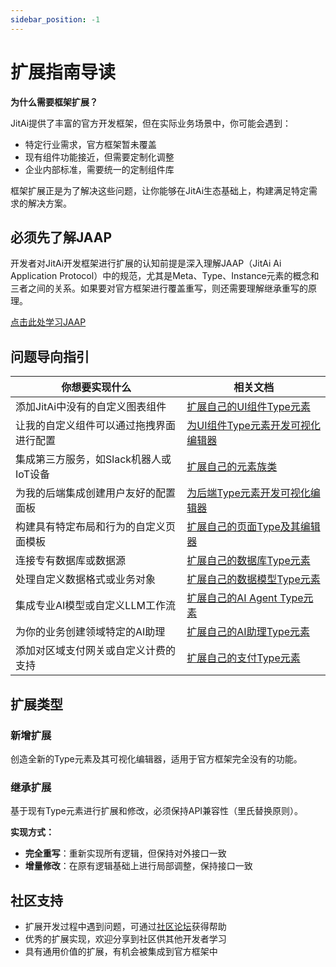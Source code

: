 ```yaml
---
sidebar_position: -1
---
```

# 扩展指南导读

**为什么需要框架扩展？**

JitAi提供了丰富的官方开发框架，但在实际业务场景中，你可能会遇到：
- 特定行业需求，官方框架暂未覆盖
- 现有组件功能接近，但需要定制化调整
- 企业内部标准，需要统一的定制组件库

框架扩展正是为了解决这些问题，让你能够在JitAi生态基础上，构建满足特定需求的解决方案。

## 必须先了解JAAP

开发者对JitAi开发框架进行扩展的认知前提是深入理解JAAP（JitAi Ai Application Protocol）中的规范，尤其是Meta、Type、Instance元素的概念和三者之间的关系。如果要对官方框架进行覆盖重写，则还需要理解继承重写的原理。

[点击此处学习JAAP](/docs/reference/runtime-platform/JAAP)

## 问题导向指引

| 你想要实现什么 | 相关文档 |
|-------------|----------|
| 添加JitAi中没有的自定义图表组件 | [扩展自己的UI组件Type元素](extguide/add-frontend-components) |
| 让我的自定义组件可以通过拖拽界面进行配置 | [为UI组件Type元素开发可视化编辑器](extguide/develop-frontend-component-visual-editor) |
| 集成第三方服务，如Slack机器人或IoT设备 | [扩展自己的元素族类](extguide/extend-element-family-classes) |
| 为我的后端集成创建用户友好的配置面板 | [为后端Type元素开发可视化编辑器](extguide/develop-backend-element-visual-editor) |
| 构建具有特定布局和行为的自定义页面模板 | [扩展自己的页面Type及其编辑器](extguide/extend-page-type-editor) |
| 连接专有数据库或数据源 | [扩展自己的数据库Type元素](extguide/extend-database-type-elements) |
| 处理自定义数据格式或业务对象 | [扩展自己的数据模型Type元素](extguide/extend-data-model-type-elements) |
| 集成专业AI模型或自定义LLM工作流 | [扩展自己的AI Agent Type元素](extguide/extend-ai-agent-type-elements) |
| 为你的业务创建领域特定的AI助理 | [扩展自己的AI助理Type元素](extguide/extend-ai-assistant-type-elements) |
| 添加对区域支付网关或自定义计费的支持 | [扩展自己的支付Type元素](extguide/extend-payment-type-elements) |

## 扩展类型

### 新增扩展
创造全新的Type元素及其可视化编辑器，适用于官方框架完全没有的功能。

### 继承扩展
基于现有Type元素进行扩展和修改，必须保持API兼容性（里氏替换原则）。

**实现方式：**
- **完全重写**：重新实现所有逻辑，但保持对外接口一致
- **增量修改**：在原有逻辑基础上进行局部调整，保持接口一致

## 社区支持
- 扩展开发过程中遇到问题，可通过[社区论坛](https://forum.jit.pro/)获得帮助
- 优秀的扩展实现，欢迎分享到社区供其他开发者学习
- 具有通用价值的扩展，有机会被集成到官方框架中
